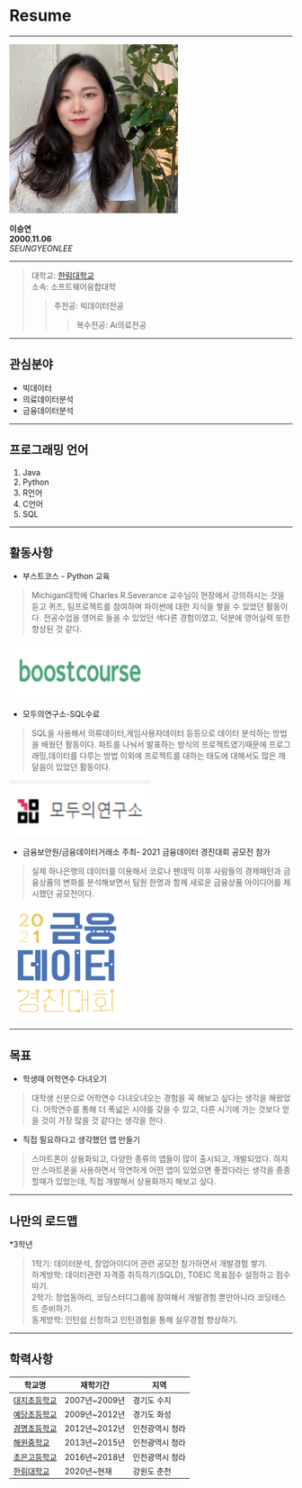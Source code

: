 # Resume
---

<img src=LSY.jpg height=300 width=300>

**이승연**   
**2000.11.06**   
*SEUNGYEONLEE*    

---
>대학교: [한림대학교](https://www.hallym.ac.kr/)   
>소속: 소프트웨어융합대학   
>>주전공: 빅데이터전공   
>>>복수전공: Ai의료전공   

---
## 관심분야

* 빅데이터
* 의료데이터분석
* 금융데이터분석

---
## 프로그래밍 언어

1. Java
2. Python
3. R언어
4. C언어
5. SQL

---
## 활동사항

* 부스트코스 - Python 교육   

>Michigan대학에 Charles R.Severance 교수님이 현장에서 강의하시는 것을 듣고 퀴즈, 팀프로젝트를 참여하며 파이썬에 대한 지식을 쌓을 수 있었던 활동이다.
>전공수업을 영어로 들을 수 있었던 색다른 경험이였고, 덕분에 영어실력 또한 향상된 것 같다.   
 
<img src=boostcourse.png height=100 width=250>   

* 모두의연구소-SQL수료
>SQL을 사용해서 의류데이터,게임사용자데이터 등등으로 데이터 분석하는 방법을 배웠던 활동이다.
>파트를 나눠서 발표하는 방식의 프로젝트였기때문에 프로그래밍,데이터를 다루는 방법 이외에 프로젝트를 대하는 태도에 대해서도 많은 깨달음이 있었던 활동이다.

<img src=모두연.png height=100 width=250>   

* 금융보안원/금융데이터거래소 주최- 2021 금융데이터 경진대회 공모전 참가   
>실제 하나은행의 데이터를 이용해서 코로나 팬데믹 이후 사람들의 경제패턴과 금융상품의 변화를 분석해보면서 팀원 한명과 함께 새로운 금융상품 아이디어를 제시했던 공모전이다.

<img src=경진대회.PNG height=200 width=200>

---
## 목표

* 학생때 어학연수 다녀오기   
>대학생 신분으로 어학연수 다녀오녀오는 경험을 꼭 해보고 싶다는 생각을 해왔었다. 어학연수를 통해 더 폭넓은 시야를 갖을 수 있고, 다른 시기에 가는 것보다 얻을 것이 가장 많을 것 같다는 생각을 한다.    
* 직접 필요하다고 생각했던 앱 만들기   
>스마트폰이 상용화되고, 다양한 종류의 앱들이 많이 출시되고, 개발되었다. 하지만 스마트폰을 사용하면서 막연하게 어떤 앱이 있었으면 좋겠다라는 생각을 종종 할때가 있었는데, 직접 개발해서 상용화까지 해보고 싶다.   
---
## 나만의 로드맵
*3학년
>1학기: 데이터분석, 창업아이디어 관련 공모전 참가하면서 개발경험 쌓기.   
>하계방학: 데이터관련 자격증 취득하기(SQLD), TOEIC 목표점수 설정하고 점수따기.   
>2학기: 창업동아리, 코딩스터디그룹에 참여해서 개발경험 뿐만아니라 코딩테스트 준비하기.   
>동계방학: 인턴쉽 신청하고 인턴경험을 통해 실무경험 향상하기.   
---
## 학력사항

|학교명|재학기간|지역|  
|---|---|---|   
|[대지초등학교](http://www.daiji.es.kr/wah/main/index.htm)|2007년~2009년|경기도 수지|   
|[예당초등학교](http://www.yeadang.es.kr/main)|2009년~2012년|경기도 화성|   
|[경명초등학교](http://igm.icees.kr/main.do)|2012년~2012년|인천광역시 청라|   
|[해원중학교](http://haewon.icems.kr/main.do)|2013년~2015년|인천광역시 청라|   
|[초은고등학교](http://choeun.icehs.kr/main.do)|2016년~2018년|인천광역시 청라|   
|[한림대학교](https://www.hallym.ac.kr/)|2020년~현재|강원도 춘천|   

